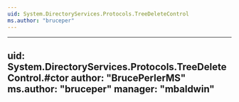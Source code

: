 ```yaml
---
uid: System.DirectoryServices.Protocols.TreeDeleteControl
ms.author: "bruceper"
---
```


---
uid: System.DirectoryServices.Protocols.TreeDeleteControl.#ctor
author: "BrucePerlerMS"
ms.author: "bruceper"
manager: "mbaldwin"
---

